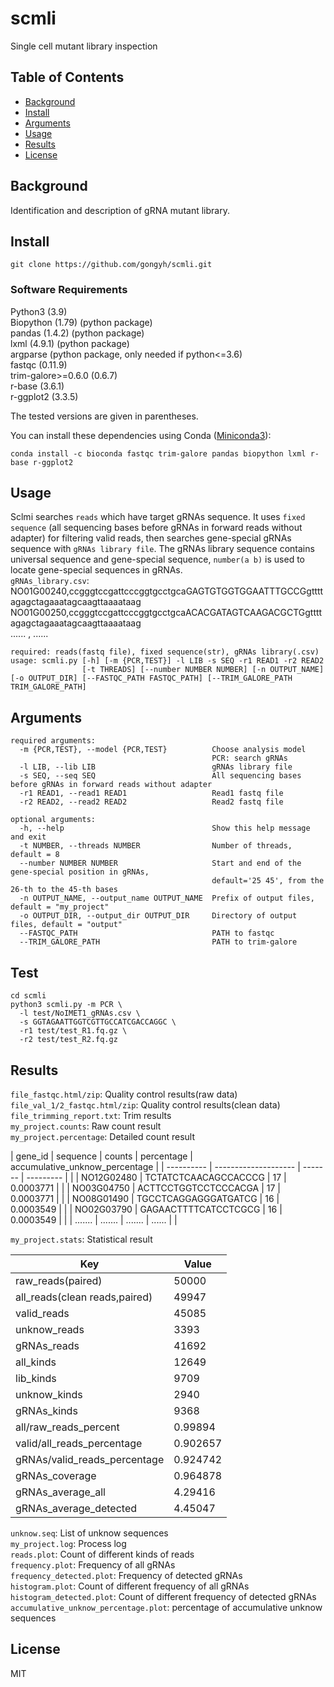 # scmli

Single cell mutant library inspection 

## Table of Contents

- [Background](#background)
- [Install](#install)
- [Arguments](#arguments)
- [Usage](#usage)
- [Results](#results)
- [License](#license)

## Background

Identification and description of gRNA mutant library.

## Install

```
git clone https://github.com/gongyh/scmli.git
```

### Software Requirements

Python3 (3.9)<br />
Biopython (1.79) (python package)<br />
pandas (1.4.2) (python package)<br />
lxml (4.9.1) (python package)<br />
argparse (python package, only needed if python<=3.6)<br />
fastqc (0.11.9)<br />
trim-galore>=0.6.0 (0.6.7)<br />
r-base (3.6.1)<br />
r-ggplot2 (3.3.5)<br />

The tested versions are given in parentheses.


You can install these dependencies using Conda ([Miniconda3](https://docs.conda.io/en/latest/miniconda.html)):
```
conda install -c bioconda fastqc trim-galore pandas biopython lxml r-base r-ggplot2
```

## Usage

Sclmi searches `reads` which have target gRNAs sequence. It uses `fixed sequence` (all sequencing bases before gRNAs in forward reads without adapter) for filtering valid reads, then searches
gene-special gRNAs sequence with `gRNAs library file`. The gRNAs library sequence contains universal sequence and gene-special sequence, `number(a b)` is used to locate gene-special sequences in gRNAs. <br />
`gRNAs_library.csv`:  <br />
NO01G00240,ccgggtccgattcccggtgcctgcaGAGTGTGGTGGAATTTGCCGgttttagagctagaaatagcaagttaaaataag <br />
NO01G00250,ccgggtccgattcccggtgcctgcaACACGATAGTCAAGACGCTGgttttagagctagaaatagcaagttaaaataag <br />
  ...... , ...... <br />
```
required: reads(fastq file), fixed sequence(str), gRNAs library(.csv)
usage: scmli.py [-h] [-m {PCR,TEST}] -l LIB -s SEQ -r1 READ1 -r2 READ2 
                [-t THREADS] [--number NUMBER NUMBER] [-n OUTPUT_NAME] [-o OUTPUT_DIR] [--FASTQC_PATH FASTQC_PATH] [--TRIM_GALORE_PATH TRIM_GALORE_PATH]
```

## Arguments

```
required arguments:
  -m {PCR,TEST}, --model {PCR,TEST}          Choose analysis model
                                             PCR: search gRNAs
  -l LIB, --lib LIB                          gRNAs library file
  -s SEQ, --seq SEQ                          All sequencing bases before gRNAs in forward reads without adapter
  -r1 READ1, --read1 READ1                   Read1 fastq file
  -r2 READ2, --read2 READ2                   Read2 fastq file

optional arguments:
  -h, --help                                 Show this help message and exit
  -t NUMBER, --threads NUMBER                Number of threads, default = 8
  --number NUMBER NUMBER                     Start and end of the gene-special position in gRNAs,
                                             default='25 45', from the 26-th to the 45-th bases
  -n OUTPUT_NAME, --output_name OUTPUT_NAME  Prefix of output files, default = "my_project"
  -o OUTPUT_DIR, --output_dir OUTPUT_DIR     Directory of output files, default = "output"
  --FASTQC_PATH                              PATH to fastqc
  --TRIM_GALORE_PATH                         PATH to trim-galore
```

## Test

```
cd scmli
python3 scmli.py -m PCR \
  -l test/NoIMET1_gRNAs.csv \
  -s GGTAGAATTGGTCGTTGCCATCGACCAGGC \
  -r1 test/test_R1.fq.gz \
  -r2 test/test_R2.fq.gz
```

## Results

`file_fastqc.html/zip`: Quality control results(raw data) <br />
`file_val_1/2_fastqc.html/zip`: Quality control results(clean data) <br />
`file_trimming_report.txt`: Trim results <br />
`my_project.counts`:      Raw count result <br />
`my_project.percentage`:  Detailed count result <br />

| gene_id    | sequence             | counts  | percentage | accumulative_unknow_percentage |
| ---------- | -------------------- | ------- | ---------  |                                |
| NO12G02480 | TCTATCTCAACAGCCACCCG | 17      | 0.0003771  |                                |
| NO03G04750 | ACTTCCTGGTCCTCCCACGA | 17      | 0.0003771  |                                |
| NO08G01490 | TGCCTCAGGAGGGATGATCG | 16      | 0.0003549  |                                |
| NO02G03790 | GAGAACTTTTCATCCTCGCG | 16      | 0.0003549  |                                |
| .......    | .......              | ....... | ......     |                                |

`my_project.stats`: Statistical result <br />

| Key                           | Value    |
| -------                       | -------  |  
|raw_reads(paired)              | 50000    |
|all_reads(clean reads,paired)  | 49947    |
|valid_reads                    | 45085    |
|unknow_reads                   | 3393     | 
|gRNAs_reads                    | 41692    |
|all_kinds                      | 12649    |
|lib_kinds                      | 9709     |
|unknow_kinds                   | 2940     |
|gRNAs_kinds                    | 9368     |
|all/raw_reads_percent          | 0.99894  |
|valid/all_reads_percentage     | 0.902657 |
|gRNAs/valid_reads_percentage   | 0.924742 |
|gRNAs_coverage                 | 0.964878 |
|gRNAs_average_all              | 4.29416  |
|gRNAs_average_detected         | 4.45047  |

`unknow.seq`: List of unknow sequences <br />
`my_project.log`: Process log <br />
`reads.plot`: Count of different kinds of reads <br />
`frequency.plot`: Frequency of all gRNAs <br />
`frequency_detected.plot`: Frequency of detected gRNAs <br />
`histogram.plot`: Count of different frequency of all gRNAs <br />
`histogram_detected.plot`: Count of different frequency of detected gRNAs <br />
`accumulative_unknow_percentage.plot`: percentage of accumulative unknow sequences <br />

## License

MIT

